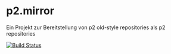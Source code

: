 
p2.mirror
=========

Ein Projekt zur Bereitstellung von p2 old-style repositories als p2 repositories

[![Build Status](https://funthomas424242.ci.cloudbees.com/buildStatus/icon?job=p2.mirror)](https://funthomas424242.ci.cloudbees.com/job/p2.mirror/)

